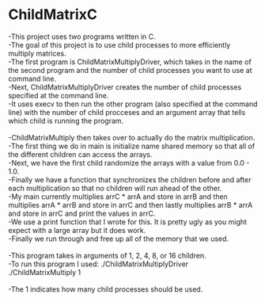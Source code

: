 # ChildMatrixC
-This project uses two programs written in C. <br />
-The goal of this project is to use child processes to more efficiently multiply matrices.<br />
-The first program is ChildMatrixMultiplyDriver, which takes in the name of the second program and the number of child processes you want to use at command line. <br />
-Next, ChildMatrixMultiplyDriver creates the number of child processes specified at the command line.<br />
-It uses execv to then run the other program (also specified at the command line) with the number of child procceses and an argument array that tells which child is running the program.<br />
<br />
-ChildMatrixMultiply then takes over to actually do the matrix multiplication.<br />
-The first thing we do in main is initialize name shared memory so that all of the different children can access the arrays.<br />
-Next, we have the first child randomize the arrays with a value from 0.0 - 1.0.<br />
-Finally we have a function that synchronizes the children before and after each multiplication so that no children will run ahead of the other.<br />
-My main currently multiplies arrC * arrA and store in arrB and then multiplies arrA * arrB and store in arrC and then lastly multiplies arrB * arrA and store in arrC and print the values in arrC.<br />
-We use a print function that I wrote for this. It is pretty ugly as you might expect with a large array but it does work.<br />
-Finally we run through and free up all of the memory that we used.<br />
<br />
-This program takes in arguments of 1, 2, 4, 8, or 16 children.<br />
-To run this program I used: ./ChildMatrixMultiplyDriver ./ChildMatrixMultiply 1<br />
<br />
-The 1 indicates how many child processes should be used.<br />
